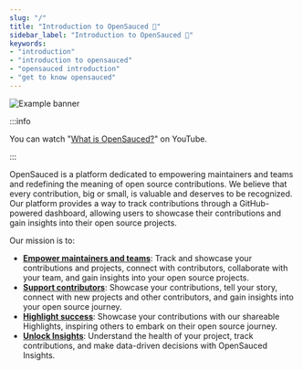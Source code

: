 ```yaml
---
slug: "/"
title: "Introduction to OpenSauced 🍕"
sidebar_label: "Introduction to OpenSauced 🍕"
keywords: 
- "introduction" 
- "introduction to opensauced" 
- "opensauced introduction" 
- "get to know opensauced" 
---
```


![Example banner](../static/img/what-is-opensauced-24.png)

:::info

You can watch "[What is OpenSauced?](https://www.youtube.com/watch?v=JCNjj19iDa4)" on YouTube.

:::

OpenSauced is a platform dedicated to empowering maintainers and teams and redefining the meaning of open source contributions. We believe that every contribution, big or small, is valuable and deserves to be recognized. Our platform provides a way to track contributions through a GitHub-powered dashboard, allowing users to showcase their contributions and gain insights into their open source projects.

Our mission is to:

- [**Empower maintainers and teams**](../docs/maintainers/maintainers-guide.md): Track and showcase your contributions and projects, connect with contributors, collaborate with your team, and gain insights into your open source projects.
- [**Support contributors**](../docs/contributors/contributors-guide.md): Showcase your contributions, tell your story, connect with new projects and other contributors, and gain insights into your open source journey.
- [**Highlight success**](../docs/features/highlights.md): Showcase your contributions with our shareable Highlights, inspiring others to embark on their open source journey.
- [**Unlock Insights**](./features/repo-insights.md): Understand the health of your project, track contributions, and make data-driven decisions with OpenSauced Insights.
